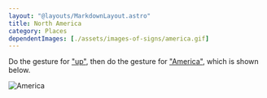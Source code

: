 ```yaml
---
layout: "@layouts/MarkdownLayout.astro"
title: North America
category: Places
dependentImages: [./assets/images-of-signs/america.gif]
---
```


Do the gesture for ["up"](./up-direction),
then do the gesture for ["America"](../america),
which is shown below.

![America](@signs/america.gif)
